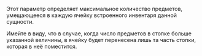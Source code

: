 Этот параметр определяет максимальное количество предметов, умещающееся в каждую ячейку встроенного инвентаря
данной сущности.

Имейте в виду, что в случае, когда число предметов в стопке больше указанной величины, в ячейку будет перенесена
лишь та часть стопки, которая в неё поместится.